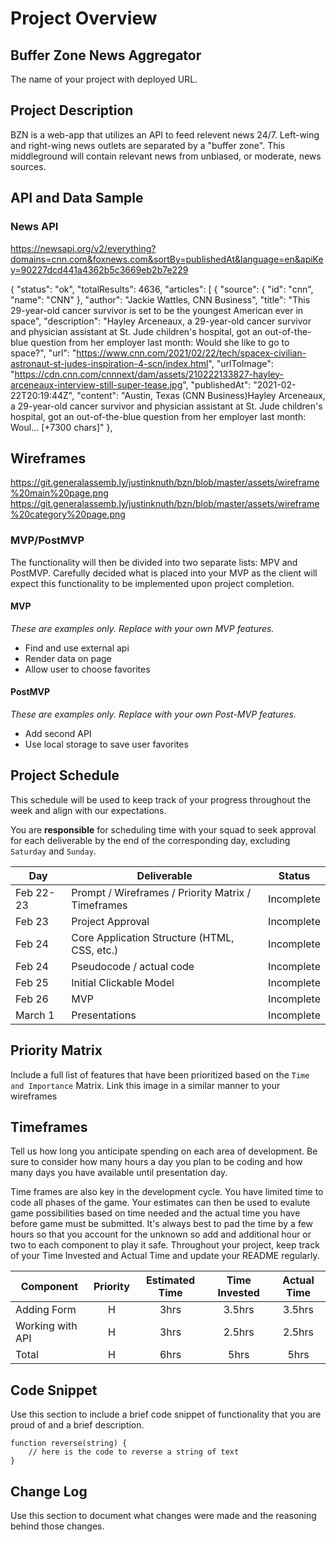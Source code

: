 # Project Overview

## Buffer Zone News Aggregator

The name of your project with deployed URL.

## Project Description

BZN is a web-app that utilizes an API to feed relevent news 24/7. Left-wing and right-wing news outlets are separated by a "buffer zone". This middleground will contain relevant news from unbiased, or moderate, news sources.  

## API and Data Sample
### News API
https://newsapi.org/v2/everything?domains=cnn.com&foxnews.com&sortBy=publishedAt&language=en&apiKey=90227dcd441a4362b5c3669eb2b7e229 

{
    "status": "ok",
    "totalResults": 4636,
    "articles": [
        {
            "source": {
                "id": "cnn",
                "name": "CNN"
            },
            "author": "Jackie Wattles, CNN Business",
            "title": "This 29-year-old cancer survivor is set to be the youngest American ever in space",
            "description": "Hayley Arceneaux, a 29-year-old cancer survivor and physician assistant at St. Jude children's hospital, got an out-of-the-blue question from her employer last month: Would she like to go to space?",
            "url": "https://www.cnn.com/2021/02/22/tech/spacex-civilian-astronaut-st-judes-inspiration-4-scn/index.html",
            "urlToImage": "https://cdn.cnn.com/cnnnext/dam/assets/210222133827-hayley-arceneaux-interview-still-super-tease.jpg",
            "publishedAt": "2021-02-22T20:19:44Z",
            "content": "Austin, Texas (CNN Business)Hayley Arceneaux, a 29-year-old cancer survivor and physician assistant at St. Jude children's hospital, got an out-of-the-blue question from her employer last month: Woul… [+7300 chars]"
        },
        
## Wireframes

https://git.generalassemb.ly/justinknuth/bzn/blob/master/assets/wireframe%20main%20page.png
https://git.generalassemb.ly/justinknuth/bzn/blob/master/assets/wireframe%20category%20page.png

### MVP/PostMVP

The functionality will then be divided into two separate lists: MPV and PostMVP.  Carefully decided what is placed into your MVP as the client will expect this functionality to be implemented upon project completion.  

#### MVP 
*These are examples only. Replace with your own MVP features.*

- Find and use external api 
- Render data on page 
- Allow user to choose favorites 

#### PostMVP  
*These are examples only. Replace with your own Post-MVP features.*

- Add second API
- Use local storage to save user favorites

## Project Schedule

This schedule will be used to keep track of your progress throughout the week and align with our expectations.  

You are **responsible** for scheduling time with your squad to seek approval for each deliverable by the end of the corresponding day, excluding `Saturday` and `Sunday`.

|  Day | Deliverable | Status
|---|---| ---|
|Feb 22-23| Prompt / Wireframes / Priority Matrix / Timeframes | Incomplete
|Feb 23| Project Approval | Incomplete
|Feb 24| Core Application Structure (HTML, CSS, etc.) | Incomplete
|Feb 24| Pseudocode / actual code | Incomplete
|Feb 25| Initial Clickable Model  | Incomplete
|Feb 26| MVP | Incomplete
|March 1| Presentations | Incomplete

## Priority Matrix

Include a full list of features that have been prioritized based on the `Time and Importance` Matrix.  Link this image in a similar manner to your wireframes

## Timeframes

Tell us how long you anticipate spending on each area of development. Be sure to consider how many hours a day you plan to be coding and how many days you have available until presentation day.

Time frames are also key in the development cycle.  You have limited time to code all phases of the game.  Your estimates can then be used to evalute game possibilities based on time needed and the actual time you have before game must be submitted. It's always best to pad the time by a few hours so that you account for the unknown so add and additional hour or two to each component to play it safe. Throughout your project, keep track of your Time Invested and Actual Time and update your README regularly.

| Component | Priority | Estimated Time | Time Invested | Actual Time |
| --- | :---: |  :---: | :---: | :---: |
| Adding Form | H | 3hrs| 3.5hrs | 3.5hrs |
| Working with API | H | 3hrs| 2.5hrs | 2.5hrs |
| Total | H | 6hrs| 5hrs | 5hrs |

## Code Snippet

Use this section to include a brief code snippet of functionality that you are proud of and a brief description.  

```
function reverse(string) {
	// here is the code to reverse a string of text
}
```

## Change Log
 Use this section to document what changes were made and the reasoning behind those changes.  
